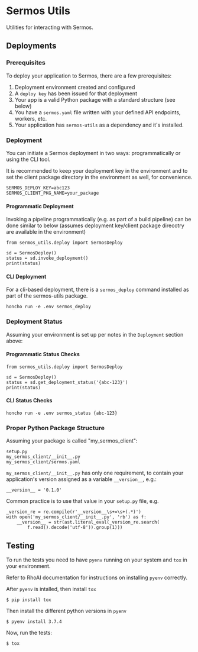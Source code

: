 # Sermos Utils

Utilities for interacting with Sermos.

## Deployments

### Prerequisites

To deploy your application to Sermos, there are a few prerequisites:

1. Deployment environment created and configured
1. A `deploy key` has been issued for that deployment
1. Your app is a valid Python package with a standard structure (see below)
1. You have a `sermos.yaml` file written with your defined API endpoints, workers, etc.
1. Your application has `sermos-utils` as a dependency and it's installed.

### Deployment

You can initiate a Sermos deployment in two ways: programmatically or using the
CLI tool.

It is recommended to keep your deployment key in the environment and to set
the client package directory in the environment as well, for convenience.

    SERMOS_DEPLOY_KEY=abc123
    SERMOS_CLIENT_PKG_NAME=your_package

#### Programmatic Deployment

Invoking a pipeline programmatically (e.g. as part of a build pipeline) can
be done similar to below (assumes deployment key/client package direcotry
are available in the environment)

    from sermos_utils.deploy import SermosDeploy

    sd = SermosDeploy()
    status = sd.invoke_deployment()
    print(status)

#### CLI Deployment

For a cli-based deployment, there is a `sermos_deploy` command installed
as part of the sermos-utils package.

    honcho run -e .env sermos_deploy

### Deployment Status

Assuming your environment is set up per notes in the `Deployment` section above:

#### Programmatic Status Checks

    from sermos_utils.deploy import SermosDeploy

    sd = SermosDeploy()
    status = sd.get_deployment_status('{abc-123}')
    print(status)

#### CLI Status Checks

    honcho run -e .env sermos_status {abc-123}

### Proper Python Package Structure

Assuming your package is called "my_sermos_client":

    setup.py
    my_sermos_client/__init__.py
    my_sermos_client/sermos.yaml

`my_sermos_client/__init__.py` has only one requirement, to contain your
application's version assigned as a variable `__version__`, e.g.:
    
    __version__ = '0.1.0'

Common practice is to use that value in your `setup.py` file, e.g.

    _version_re = re.compile(r'__version__\s+=\s+(.*)')
    with open('my_sermos_client/__init__.py', 'rb') as f:
        __version__ = str(ast.literal_eval(_version_re.search(
            f.read().decode('utf-8')).group(1)))

## Testing

To run the tests you need to have `pyenv` running on your system and `tox` in
your environment.

Refer to RhoAI documentation for instructions on installing `pyenv` correctly.

After `pyenv` is intalled, then install `tox`

    $ pip install tox

Then install the different python versions in `pyenv`

    $ pyenv install 3.7.4

Now, run the tests:

    $ tox
